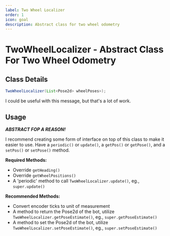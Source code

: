 ```yaml
---
label: Two Wheel Localizer
order: 1
icon: goal
description: Abstract class for two wheel odometry
---
```


# TwoWheelLocalizer - Abstract Class For Two Wheel Odometry

## Class Details
```java
TwoWheelLocalizer(List<Pose2d> wheelPoses>);
```
I could be useful with this message, but that's a lot of work.

## Usage
***ABSTRACT FOP A REASON!***

I recommend creating some form of interface on top of this class to make it easier to use. Have a `periodic()` or `update()`, a `getPos()` or `getPose()`, and a `setPos()` or `setPose()` method.

**Required Methods:**
- Override `getHeading()`
- Override `getWheelPositions()`
- A 'periodic' method to call `TwoWheelLocalizer.update()`, eg., `super.update()`

**Recommended Methods:**
- Convert encoder ticks to unit of measurement
- A method to return the Pose2d of the bot, utilize `TwoWheelLocalizer.getPoseEstimate()`, eg., `super.getPoseEstimate()`
- A method to set the Pose2d of the bot, utilize `TwoWheelLocalizer.setPoseEstimate()`, eg., `super.setPoseEstimate()`